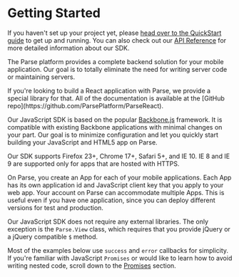 # Getting Started

If you haven't set up your project yet, please [head over to the QuickStart guide](/apps/quickstart#js/native/blank) to get up and running. You can also check out our [API Reference](/docs/js/api/) for more detailed information about our SDK.

The Parse platform provides a complete backend solution for your mobile application. Our goal is to totally eliminate the need for writing server code or maintaining servers.</p>

<div class='tip info'><div>
  If you're looking to build a React application with Parse, we provide a special library for that. All of the documentation is available at the [GitHub repo](https://github.com/ParsePlatform/ParseReact).
</div></div>

Our JavaScript SDK is based on the popular [Backbone.js](http://documentcloud.github.com/backbone/) framework. It is compatible with existing Backbone applications with minimal changes on your part. Our goal is to minimize configuration and let you quickly start building your JavaScript and HTML5 app on Parse.

Our SDK supports Firefox 23+, Chrome 17+, Safari 5+, and IE 10. IE 8 and IE 9 are supported only for apps that are hosted with HTTPS.

On Parse, you create an App for each of your mobile applications. Each App has its own application id and JavaScript client key that you apply to your web app. Your account on Parse can accommodate multiple Apps. This is useful even if you have one application, since you can deploy different versions for test and production.

Our JavaScript SDK does not require any external libraries. The only exception is the `Parse.View` class, which requires that you provide jQuery or a jQuery compatible `$` method.

Most of the examples below use `success` and `error` callbacks for simplicity. If you're familiar with JavaScript `Promises` or would like to learn how to avoid writing nested code, scroll down to the [Promises](#promises) section.
